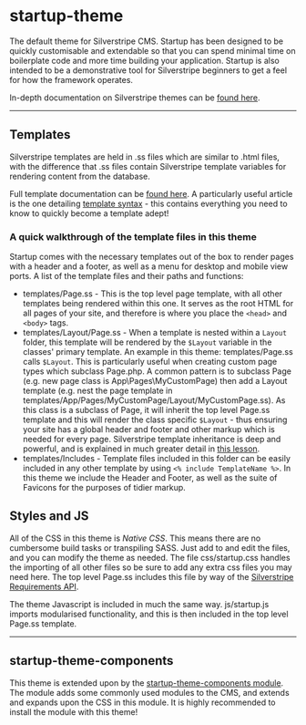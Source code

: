 # startup-theme

The default theme for Silverstripe CMS. Startup has been designed to be quickly customisable and extendable so that you 
can spend minimal time on boilerplate code and more time building your application. Startup is also intended to be a 
demonstrative tool for Silverstripe beginners to get a feel for how the framework operates.

In-depth documentation on Silverstripe themes can be [found here](https://docs.silverstripe.org/en/5/developer_guides/templates/themes/).

--------

## Templates

Silverstripe templates are held in .ss files which are similar to .html files, with the difference that .ss files 
contain Silverstripe template variables for rendering content from the database.

Full template documentation can be [found here](https://docs.silverstripe.org/en/5/developer_guides/templates/). A
particularly useful article is the one detailing [template syntax](https://docs.silverstripe.org/en/5/developer_guides/templates/syntax/) -
this contains everything you need to know to quickly become a template adept!

### A quick walkthrough of the template files in this theme

Startup comes with the necessary templates out of the box to render pages with a header and a footer, as well as a menu 
for desktop and mobile view ports. A list of the template files and their paths and functions:

* templates/Page.ss - This is the top level page template, with all other templates being rendered within this one. It 
serves as the root HTML for all pages of your site, and therefore is where you place the `<head>` and `<body>` tags.
* templates/Layout/Page.ss - When a template is nested within a `Layout` folder, this template will be rendered by the 
`$Layout` variable in the classes' primary template. An example in this theme: templates/Page.ss calls `$Layout`. This 
is particularly useful when creating custom page types which subclass Page.php. A common pattern is to subclass Page 
(e.g. new page class is App\Pages\MyCustomPage) then add a Layout template (e.g. nest the page template in
templates/App/Pages/MyCustomPage/Layout/MyCustomPage.ss). As this class is a subclass of Page, it will inherit the top 
level Page.ss template and this will render the class specific `$Layout` - thus ensuring your site has a global header 
and footer and other markup which is needed for every page. Silverstripe template inheritance is deep and powerful, and 
is explained in much greater detail in [this lesson](https://www.silverstripe.org/learn/lessons/v4/working-with-multiple-templates-1).
* templates/Includes - Template files included in this folder can be easily included in any other template by using
`<% include TemplateName %>`. In this theme we include the Header and Footer, as well as the suite of Favicons for the
purposes of tidier markup.

## Styles and JS

All of the CSS in this theme is *Native CSS*. This means there are no cumbersome build tasks or transpiling SASS. Just
add to and edit the files, and you can modify the theme as needed. The file css/startup.css handles the importing of all
other files so be sure to add any extra css files you may need here. The top level Page.ss includes this file by way of
the [Silverstripe Requirements API](https://docs.silverstripe.org/en/5/developer_guides/templates/requirements/).

The theme Javascript is included in much the same way. js/startup.js imports modularised functionality, and this is then
included in the top level Page.ss template.

--------

## startup-theme-components

This theme is extended upon by the [startup-theme-components module](https://github.com/silverstripeltd/startup-theme-components).
The module adds some commonly used modules to the CMS, and extends and expands upon the CSS in this module. It is highly
recommended to install the module with this theme!
